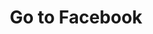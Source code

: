 ---
order: 0
title: Go to Facebook
imgUrl: /resources/images/footer/fb_a.png
href: https://www.facebook.com/itglee2015/
---